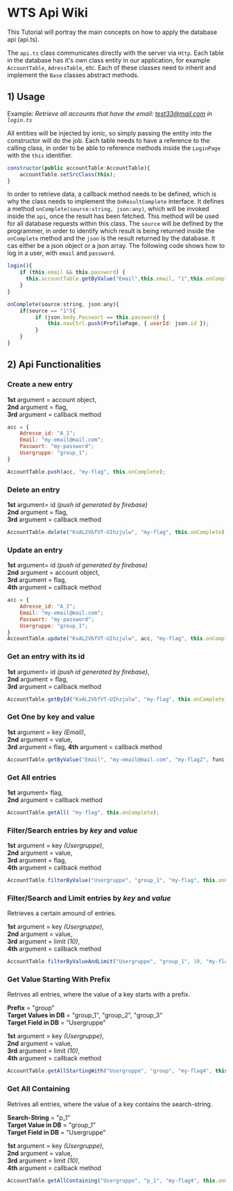 # WTS Api Wiki

This Tutorial will portray the main concepts on how to apply the database api (api.ts).

The `api.ts` class communicates directly with the server via `Http`. Each table in the database has it's own class entity in our application, for example `AccountTable`, `AdressTable`, etc. Each of these classes need to inherit and implement the `Base` classes abstract methods.

## 1) Usage

Example: *Retrieve all accounts that have the email: test33@mail.com in `login.ts`*

All entities will be injected by ionic, so simply passing the entity into the constructor will do the job. Each table needs to have a reference to the calling class, in order to be able to reference methods inside the `LoginPage` with the `this` identifier.

```javascript
constructor(public accountTable:AccountTable){
    accountTable.setSrcClass(this);
}
```

In order to retrieve data, a callback method needs to be defined, which is why the class needs to implement the `OnResultComplete` interface. It defines a method `onComplete(source:string, json:any)`, which will be invoked inside the `api`, once the result has been fetched. This method will be used for all database requests within this class. The `source` will be defined by the programmer, in order to identify which result is being returned inside the `onComplete` method and the `json` is the result returned by the database. It cas either be a json object or a json array.
The following code shows how to log in a user, with `email` and `password`.

```javascript
login(){
    if (this.email && this.password) {
      this.accountTable.getByValue("Email",this.email, "1",this.onComplete);
    }
}

onComplete(source:string, json:any){
    if(source == "1"){
         if (json.body.Passwort == this.password) {
             this.navCtrl.push(ProfilePage, { userId: json.id });
         }
    }
}

```

## 2) Api Functionalities

### **Create** a new entry

**1st** argument = account object,  
**2nd** argument = flag,  
**3rd** argument = callback method

```javascript
acc = {
    Adresse_id: "A_1";
    Email: "my-email@mail.com";
    Passwort: "my-password";
    Usergruppe: "group_1";
}

AccountTable.push(acc, "my-flag", this.onComplete);
```

### **Delete** an entry

**1st** argument= id *(push id generated by firebase)*  
 **2nd** argument = flag,  
 **3rd** argument = callback method
```javascript
AccountTable.delete("KxAL2VbfVT-UIhzjulw", "my-flag", this.onComplete);
```

### **Update** an entry

**1st** argument= id *(push id generated by firebase)*  
 **2nd** argument = account object,  
 **3rd** argument =  flag,  
 **4th** argument = callback method
```javascript
acc = {
    Adresse_id: "A_2";
    Email: "my-email@mail.com";
    Passwort: "my-password";
    Usergruppe: "group_1";
}
AccountTable.update("KxAL2VbfVT-UIhzjulw", acc, "my-flag", this.onComplete);
```

### **Get** an entry with its id 

**1st** argument= id *(push id generated by firebase)*,  
 **2nd** argument = flag,  
 **3rd** argument = callback method

```javascript
AccountTable.getById("KxAL2VbfVT-UIhzjulw", "my-flag", this.onComplete);
```

### **Get One** by key and value

**1st** argument = key *(Email)*,  
**2nd** argument = value,  
**3rd** argument = flag,
**4th** argument = callback method


```javascript
AccountTable.getByValue("Email", "my-email@mail.com", "my-flag2", func: Function)
``` 

### **Get All** entries

**1st** argument= flag,    
**2nd** argument = callback method 

```javascript
AccountTable.getAll( "my-flag", this.onComplete);
```

### **Filter/Search** entries by _key_ and _value_

**1st** argument = key *(Usergruppe)*,  
**2nd** argument = value,  
**3rd** argument = flag,  
**4th** argument = callback method

```javascript
AccountTable.filterByValue("Usergruppe", "group_1", "my-flag", this.onComplete); 
```

### **Filter/Search and Limit** entries by _key_ and _value_

Retrieves a certain amound of entries.

**1st** argument = key *(Usergruppe)*,  
**2nd** argument = value,  
**3rd** argument = limit *(10)*,  
**4th** argument = callback method

```javascript
AccountTable.filterByValueAndLimit("Usergruppe", "group_1", 10, "my-flag", this.onComplete)  
```

### **Get Value Starting With Prefix**

Retrives all entries, where the value of a key starts with a prefix.

**Prefix** = "group"  
**Target Values in DB** = "group_1", "group_2", "group_3"  
**Target Field in DB** = "Usergruppe" 

**1st** argument = key *(Usergruppe)*,  
**2nd** argument = value,  
**3rd** argument = limit *(10)*,   
**4th** argument = callback method

```javascript
AccountTable.getAllStartingWith("Usergruppe", "group", "my-flag4", this.onComplete);
```

### **Get All Containing**

Retrives all entries, where the value of a key contains the search-string.

**Search-String** = "p_1"  
**Target Value in DB** = "group_1"  
**Target Field in DB** = "Usergruppe"  

**1st** argument = key *(Usergruppe)*,  
**2nd** argument = value,  
**3rd** argument = limit *(10)*,  
**4th** argument = callback method

```javascript
AccountTable.getAllContaining("Usergruppe", "p_1", "my-flag4", this.onComplete);
```